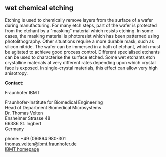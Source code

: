 ## wet chemical etching

Etching is used to chemically remove layers from the surface of a wafer during manufacturing. 
For many etch steps, part of the wafer is protected from the etchant by a "masking" material which resists etching. In some cases, the masking material is photoresist which has been patterned using photolithography. Other situations require a more durable mask, such as silicon nitride.
The wafer can be immersed in a bath of etchant, which must be agitated to achieve good process control. 
Different specialised etchants can be used to characterise the surface etched.
Some wet etchants etch crystalline materials at very different rates depending upon which crystal face is exposed. In single-crystal materials, this effect can allow very high anisotropy.
<!--break-->
__Contact:__

Fraunhofer IBMT

Fraunhofer-Institute for Biomedical Engineering  
Head of Department Biomedical Microsystems  
Dr. Thomas Velten  
Ensheimer Strasse 48   
66386 St. Ingbert   
Germany  

phone: +49 (0)6894 980-301   
thomas.velten@ibmt.fraunhofer.de  
[IBMT homepage](http://www.ibmt.fraunhofer.de/fhg/ibmt_en/biomedical_engineering/biomedical_microsystems/microsensors_microfluidics/index.jsp)